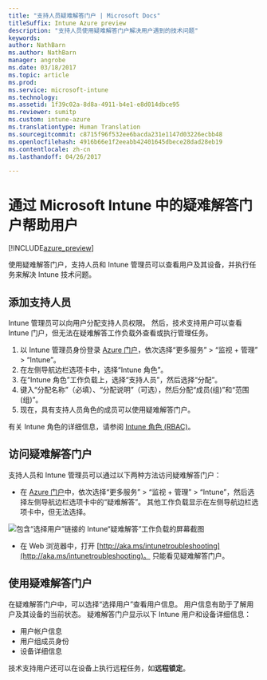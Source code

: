 ```yaml
---
title: "支持人员疑难解答门户 | Microsoft Docs"
titleSuffix: Intune Azure preview
description: "支持人员使用疑难解答门户解决用户遇到的技术问题"
keywords: 
author: NathBarn
ms.author: NathBarn
manager: angrobe
ms.date: 03/18/2017
ms.topic: article
ms.prod: 
ms.service: microsoft-intune
ms.technology: 
ms.assetid: 1f39c02a-8d8a-4911-b4e1-e8d014dbce95
ms.reviewer: sumitp
ms.custom: intune-azure
ms.translationtype: Human Translation
ms.sourcegitcommit: c8715f96f532ee6bacda231e1147d03226ecbb48
ms.openlocfilehash: 4916b66e1f2eeabb42401645dbece28dad28eb19
ms.contentlocale: zh-cn
ms.lasthandoff: 04/26/2017

---
```

# <a name="help-users-with-the-troubleshooting-portal-in-microsoft-intune"></a>通过 Microsoft Intune 中的疑难解答门户帮助用户

[!INCLUDE[azure_preview](../includes/azure_preview.md)]

使用疑难解答门户，支持人员和 Intune 管理员可以查看用户及其设备，并执行任务来解决 Intune 技术问题。

## <a name="add-help-desk-operators"></a>添加支持人员
Intune 管理员可以向用户分配支持人员权限。 然后，技术支持用户可以查看 Intune 门户，但无法在疑难解答工作负载外查看或执行管理任务。

1. 以 Intune 管理员身份登录 [Azure 门户](https:portal.azure.com)，依次选择“更多服务” > “监视 + 管理” > “Intune”。
2. 在左侧导航边栏选项卡中，选择“Intune 角色”。
3. 在“Intune 角色”工作负载上，选择“支持人员”，然后选择“分配”。
4. 键入“分配名称”（必填）、“分配说明”（可选），然后分配“成员(组)”和“范围(组)”。
5. 现在，具有支持人员角色的成员可以使用疑难解答门户。

有关 Intune 角色的详细信息，请参阅 [Intune 角色 (RBAC)](https://docs.microsoft.com/intune-azure/access-control/role-based-access-control)。

## <a name="access-the-troubleshooting-portal"></a>访问疑难解答门户

支持人员和 Intune 管理员可以通过以下两种方法访问疑难解答门户：
- 在 [Azure 门户](https://portal.azure.com)中，依次选择“更多服务” > “监视 + 管理” > “Intune”，然后选择左侧导航边栏选项卡中的“疑难解答”。 其他工作负载显示在左侧导航边栏选项卡中，但无法选择。

![包含“选择用户”链接的 Intune“疑难解答”工作负载的屏幕截图](media/help-desk-user.png)
- 在 Web 浏览器中，打开 [http://aka.ms/intunetroubleshooting](http://aka.ms/intunetroubleshooting)。 只能看见疑难解答门户。

## <a name="use-the-troubleshooting-portal"></a>使用疑难解答门户

在疑难解答门户中，可以选择“选择用户”查看用户信息。 用户信息有助于了解用户及其设备的当前状态。 疑难解答门户显示以下 Intune 用户和设备详细信息：
- 用户帐户信息
- 用户组成员身份
- 设备详细信息

技术支持用户还可以在设备上执行远程任务，如**远程锁定**。

